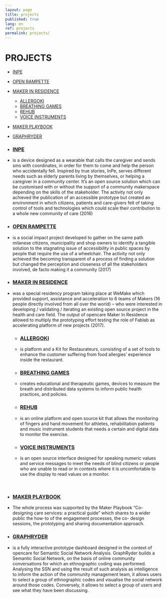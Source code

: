 ```yaml
---
layout: page
title: projects
published: true
lang: en
ref: projects
permalink: projects/
---
```


# PROJECTS

- [INPE](http://inpe.opencare.cc/)
- [OPEN RAMPETTE](http://rampette.opencare.cc/)
- [MAKER IN RESIDENCE](/makerinresidence)
  - [ALLERGOKI](http://allergoki.opencare.cc/)
  - [BREATHING GAMES](http://breathinggames.opencare.cc/)
  - [REHUB](http://rehub.opencare.cc/)
  - [VOICE INSTRUMENTS](http://voiceinstruments.opencare.cc/)
- [MAKER PLAYBOOK](http://makerplaybook.opencare.cc/)
- [GRAPHRYDER](http://graphryder.opencare.cc)

- ### [INPE](http://inpe.opencare.cc/)
- is a device designed as a wearable that calls the caregiver and sends sms with coordinates, in order for them to come and help the person who accidentally fell. Inspired by true stories, InPe, serves different needs such as elderly parents living by themselves, or helping a caregiver in a community center. It’s an open source solution which can be customised with or without the support of a community makerspace depending on the skills of the stakeholder. The activity not only achieved the publication of an accessible prototype but created an environment in which citizens, patients and care-givers felt of taking control of tools and technologies which could scale their contribution to a whole new community of care (2016)

- ### [OPEN RAMPETTE](http://rampette.opencare.cc/)
- is a social impact project developed to gather on the same path milanese citizens, municipality and shop owners to identify a tangible solution to the stagnating issue of accessibility in public spaces by people that require the use of a wheelchair. The activity not only achieved the becoming transparent of a process of finding a solution but changed the perception and closeness of all the stakeholders involved, de facto making it a community (2017)

- ### [MAKER IN RESIDENCE](/makerinresidence)
- was a special residency program taking place at WeMake which provided support, assistance and acceleration to 6 teams of Makers (16 people directly involved from all over the world) – who were interested in developing / validating / iterating an existing open source project in the health and care field. The output of opencare Maker In Residence allowed to multiply the prototyping effort testing the role of Fablab as accelerating platform of new projects (2017).

  - ### [ALLERGOKI](http://allergoki.opencare.cc/)
  -  is platform and a Kit for Restaurateurs, consisting of a set of tools to enhance the customer suffering from food allergies’ experience inside the restaurant.

  - ### [BREATHING GAMES](http://breathinggames.opencare.cc/)
  - creates educational and therapeutic games, devices to measure the breath and distributed data systems to inform public health practices, and policies.

  - ### [REHUB](http://rehub.opencare.cc/)
  - is an online platform and open source kit that allows the monitoring of fingers and hand movement for athletes, rehabilitation patients and music instrument students that needs a certain and digital data to monitor the exercise.

  - ### [VOICE INSTRUMENTS](http://voiceinstruments.opencare.cc/)
  - is an open source interface designed for speaking numeric values and service messages to meet the needs of blind citizens or people who are unable to read or in contexts where it is uncomfortable to use the display to read values on a monitor.

<br>

- ### [MAKER PLAYBOOK](http://makerplaybook.opencare.cc/)
- The whole process was supported by the Maker Playbook “Co-designing care services: a practical guide” which shares to a wider public the how-to of the engagement processes, the co- design sessions, the prototyping and sharing documentation approach.

- ### [GRAPHRYDER](http://graphryder.opencare.cc)
- is a fully interactive prototype dashboard designed in the context of opencare for Semantic Social Network Analysis. GraphRyder builds a Semantic Social Network, on the basis of online community conversations for which an ethnographic coding was performed. Analysing the SSN and using the result of such analysis as intelligence to inform the action of the community management team, it allows users to select a group of ethnographic codes and visualise the social network around those codes. Conversely, it allows to select a group of users and see what they have been discussing.
